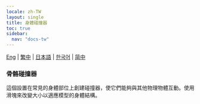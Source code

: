 ```yaml
---
locale: zh-TW
layout: single
title: 身體碰撞器
toc: true
sidebar:
  nav: "docs-tw"
---
```

[Eng](/dancexr/features/xps_body_colliders) | [繁中](/tw/dancexr/features/xps_body_colliders) | [日本語](/jp/dancexr/features/xps_body_colliders) | [한국어](/kr/dancexr/features/xps_body_colliders) | [简中](/zh/dancexr/features/xps_body_colliders)

### 骨骼碰撞器
這個設置在常見的身體部位上創建碰撞器，使它們能夠與其他物理物體互動。使用滑塊來改變大小以適應模型的身體結構。